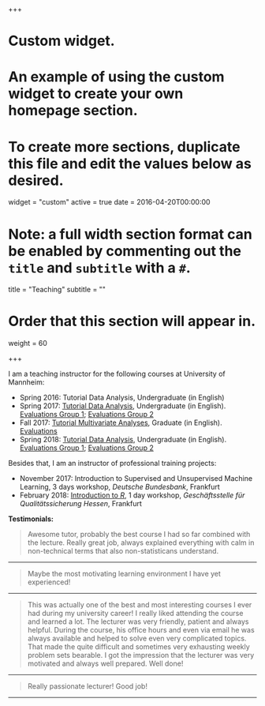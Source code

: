 +++
# Custom widget.
# An example of using the custom widget to create your own homepage section.
# To create more sections, duplicate this file and edit the values below as desired.
widget = "custom"
active = true
date = 2016-04-20T00:00:00

# Note: a full width section format can be enabled by commenting out the `title` and `subtitle` with a `#`.
title = "Teaching"
subtitle = ""

# Order that this section will appear in.
weight = 60

+++

I am a teaching instructor for the following courses at University of Mannheim:

- Spring 2016: Tutorial Data Analysis, Undergraduate (in English)
- Spring 2017: [Tutorial Data Analysis](https://www.dropbox.com/s/y34rdlbvhcb7e39/Data%20Analysis%20Syllabus%202017.pdf?dl=0), Undergraduate (in English). [Evaluations Group 1](https://www.dropbox.com/s/1u49qlu4c7vky9c/evaluation_group6_2017.pdf?dl=0); [Evaluations Group 2](https://www.dropbox.com/s/agaoxj88z0qq8mm/evaluation_group9_2017.pdf?dl=0)
- Fall   2017: [Tutorial Multivariate Analyses](http://methods.sowi.uni-mannheim.de/thomas_gschwend/teaching_evaluation/Syllabus_2017.pdf), Graduate (in English). [Evaluations](https://www.dropbox.com/s/kp7j01ax8zd3y57/evaluation_qm_2017.pdf?dl=0)
- Spring 2018: [Tutorial Data Analysis](https://www.dropbox.com/s/exe55dsnvrmzgc0/Data%20Analysis%20Syllabus%202018.pdf?dl=0), Undergraduate (in English). [Evaluations Group 1](https://www.dropbox.com/s/40squ8v0k3ble8y/evaluation_group6_2018.pdf?dl=0); [Evaluations Group 2](https://www.dropbox.com/s/i1htmjl3k15wpq8/evaluation_group9_2018.pdf?dl=0)

Besides that, I am an instructor of professional training projects:

- November 2017: Introduction to Supervised and Unsupervised Machine Learning, 3 days workshop,  *Deutsche Bundesbank*, Frankfurt
- February 2018: [Introduction to *R*](https://www.dropbox.com/s/q1l45nm93hex29v/workshop_GQH.pdf?dl=0), 1 day workshop, *Geschäftsstelle für Qualitätssicherung Hessen*, Frankfurt


**Testimonials:**

> Awesome  tutor,  probably  the  best  course  I  had  so  far  combined  with  the  lecture.  Really  great  job,  always  explained everything  with  calm  in  non-technical  terms  that  also  non-statisticans  understand.

---

> Maybe  the  most  motivating  learning  environment  I  have  yet  experienced!

---

> This  was  actually  one  of  the  best  and  most  interesting  courses  I  ever  had  during  my  university  career!  I  really  liked attending  the  course  and  learned  a  lot.  The  lecturer  was  very  friendly,  patient  and  always  helpful.  During  the  course, his  office  hours  and  even  via  email  he  was  always  available  and  helped  to  solve  even  very  complicated  topics.  That made  the  quite  difficult  and  sometimes  very  exhausting  weekly  problem  sets  bearable.  I  got  the  impression  that  the lecturer  was  very  motivated  and  always  well  prepared.  Well  done!

---

> Really  passionate  lecturer!  Good  job!

---



